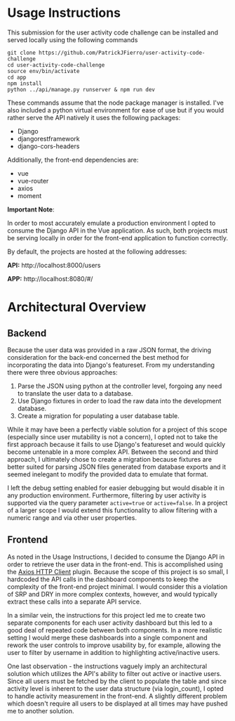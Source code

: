 # Usage Instructions

This submission for the user activity code challenge can be installed and served locally using the following commands

```
git clone https://github.com/PatrickJFierro/user-activity-code-challenge
cd user-activity-code-challenge
source env/bin/activate
cd app
npm install
python ../api/manage.py runserver & npm run dev
```

These commands assume that the node package manager is installed. I've also included a python virtual environment for ease
of use but if you would rather serve the API natively it uses the following packages:
- Django
- djangorestframework
- django-cors-headers

Additionally, the front-end dependencies are:
- vue
- vue-router
- axios
- moment

**Important Note**:

In order to most accurately emulate a production environment I opted to consume the Django API in the Vue application.
As such, both projects must be serving locally in order for the front-end application to function correctly.

By default, the projects are hosted at the following addresses:

__API:__ http://localhost:8000/users

__APP:__ http://localhost:8080/#/

# Architectural Overview

## Backend
Because the user data was provided in a raw JSON format, the driving consideration for the back-end concerned the best
method for incorporating the data into Django's featureset. From my understanding there were three obvious approaches:

1. Parse the JSON using python at the controller level, forgoing any need to translate the user data to a database.
2. Use Django fixtures in order to load the raw data into the development database.
3. Create a migration for populating a user database table.

While it may have been a perfectly viable solution for a project of this scope (especially since user mutability is
not a concern), I opted not to take the first approach because it fails to use Django's featureset and would quickly
become untenable in a more complex API. Between the second and third approach, I ultimately chose to create a migration
because fixtures are better suited for parsing JSON files generated from database exports and it seemed inelegant to
modify the provided data to emulate that format.

I left the debug setting enabled for easier debugging but would disable it in any production environment. Furthermore,
filtering by user activity is supported via the query parameter `active=true` or `active=false`. In a project of
a larger scope I would extend this functionality to allow filtering with a numeric range and via other user properties.

## Frontend
As noted in the Usage Instructions, I decided to consume the Django API in order to retrieve the user data in the
front-end. This is accomplished using the [Axios HTTP Client](https://github.com/axios/axios) plugin. Because the
scope of this project is so small, I hardcoded the API calls in the dashboard components to keep the complexity of
the front-end project minimal. I would consider this a violation of SRP and DRY in more complex contexts, however,
and would typically extract these calls into a separate API service.

In a similar vein, the instructions for this project led me to create two separate components for each
user activity dashboard but this led to a good deal of repeated code between both components. In a more realistic
setting I would merge these dashboards into a single component and rework the user controls to improve usability by,
for example, allowing the user to filter by username in addition to highlighting active/inactive users.

One last observation - the instructions vaguely imply an architectural solution which utilizes the API's ability to
filter out active or inactive users. Since all users must be fetched by the client to populate the table and since
activity level is inherent to the user data structure (via login\_count), I opted to handle activity measurement in
the front-end. A slightly different problem which doesn't require all users to be displayed at all times may have pushed
me to another solution.
